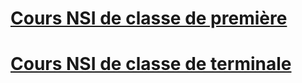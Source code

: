 # [Cours NSI de classe de première](./NSI_1ERE/README.md)
# [Cours NSI de classe de terminale](./NSI_TLE/README.md)
